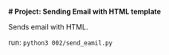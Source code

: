 **# Project: Sending Email with HTML template**

Sends email with HTML.

run: `python3 002/send_eamil.py`